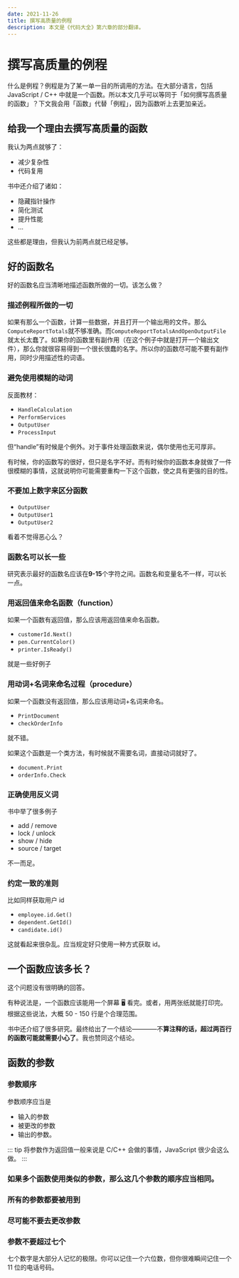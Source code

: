 ```yaml
---
date: 2021-11-26
title: 撰写高质量的例程
description: 本文是《代码大全》第六章的部分翻译。
---
```


# 撰写高质量的例程

什么是例程？例程是为了某一单一目的所调用的方法。在大部分语言，包括 JavaScript / C++ 中就是一个函数。所以本文几乎可以等同于「如何撰写高质量的函数」？下文我会用「函数」代替「例程」，因为函数听上去更加亲近。

## 给我一个理由去撰写高质量的函数

我认为两点就够了：

- 减少复杂性
- 代码复用

书中还介绍了诸如：

- 隐藏指针操作
- 简化测试
- 提升性能
- ...

这些都是理由，但我认为前两点就已经足够。

## 好的函数名

好的函数名应当清晰地描述函数所做的一切。该怎么做？

### 描述例程所做的一切

如果有那么一个函数，计算一些数据，并且打开一个输出用的文件。那么`ComputeReportTotals`就不够准确。而`ComputeReportTotalsAndOpenOutputFile`就太长太蠢了。如果你的函数里有副作用（在这个例子中就是打开一个输出文件），那么你就很容易得到一个很长很蠢的名字。所以你的函数尽可能不要有副作用，同时少用描述性的词语。

### 避免使用模糊的动词

反面教材：

- `HandleCalculation`
- `PerformServices`
- `OutputUser`
- `ProcessInput`

但“handle”有时候是个例外。对于事件处理函数来说，偶尔使用也无可厚非。

有时候，你的函数写的很好，但只是名字不好。而有时候你的函数本身就做了一件很模糊的事情，这就说明你可能需要重构一下这个函数，使之具有更强的目的性。

### 不要加上数字来区分函数

- `OutputUser`
- `OutputUser1`
- `OutputUser2`

看着不觉得恶心么？

### 函数名可以长一些

研究表示最好的函数名应该在**9-15**个字符之间。函数名和变量名不一样，可以长一点。

### 用返回值来命名函数（function）

如果一个函数有返回值，那么应该用返回值来命名函数。

- `customerId.Next()`
- `pen.CurrentColor()`
- `printer.IsReady()`

就是一些好例子

### 用动词+名词来命名过程（procedure）

如果一个函数没有返回值，那么应该用动词+名词来命名。

- `PrintDocument`
- `checkOrderInfo`

就不错。

如果这个函数是一个类方法，有时候就不需要名词，直接动词就好了。

- `document.Print`
- `orderInfo.Check`

### 正确使用反义词

书中举了很多例子

- add / remove
- lock / unlock
- show / hide
- source / target

不一而足。

### 约定一致的准则

比如同样获取用户 id

- `employee.id.Get()`
- `dependent.GetId()`
- `candidate.id()`

这就看起来很杂乱。应当规定好只使用一种方式获取 id。

## 一个函数应该多长？

这个问题没有很明确的回答。

有种说法是，一个函数应该能用一个屏幕 🖥 看完。或者，用两张纸就能打印完。根据这些说法，大概 50 - 150 行是个合理范围。

书中还介绍了很多研究。最终给出了一个结论————不**算注释的话，超过两百行的函数可能就需要小心了**。我也赞同这个结论。

## 函数的参数

### 参数顺序

参数顺序应当是

- 输入的参数
- 被更改的参数
- 输出的参数。

::: tip
将参数作为返回值一般来说是 C/C++ 会做的事情，JavaScript 很少会这么做。
:::

### 如果多个函数使用类似的参数，那么这几个参数的顺序应当相同。

### 所有的参数都要被用到

### 尽可能不要去更改参数

### 参数不要超过七个

七个数字是大部分人记忆的极限。你可以记住一个六位数，但你很难瞬间记住一个 11 位的电话号码。
